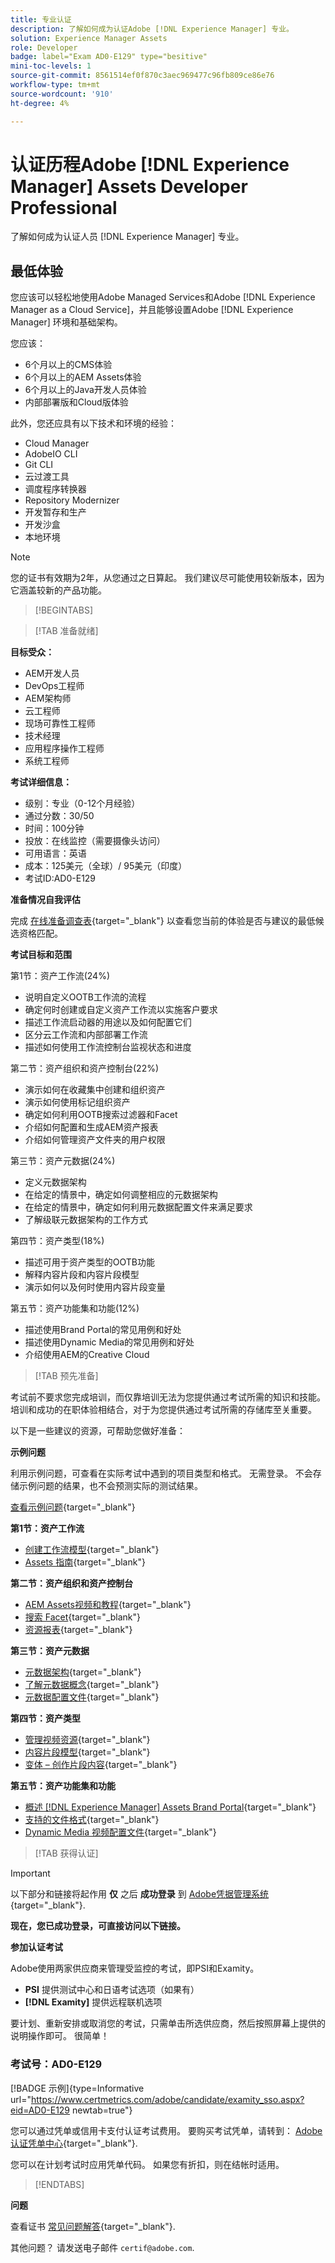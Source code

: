 ```yaml
---
title: 专业认证
description: 了解如何成为认证Adobe [!DNL Experience Manager] 专业。
solution: Experience Manager Assets
role: Developer
badge: label="Exam AD0-E129" type="besitive"
mini-toc-levels: 1
source-git-commit: 8561514ef0f870c3aec969477c96fb809ce86e76
workflow-type: tm+mt
source-wordcount: '910'
ht-degree: 4%

---
```


# 认证历程Adobe [!DNL Experience Manager] Assets Developer Professional

了解如何成为认证人员 [!DNL Experience Manager] 专业。

## 最低体验

您应该可以轻松地使用Adobe Managed Services和Adobe [!DNL Experience Manager as a Cloud Service]，并且能够设置Adobe [!DNL Experience Manager] 环境和基础架构。

您应该：

* 6个月以上的CMS体验
* 6个月以上的AEM Assets体验
* 6个月以上的Java开发人员体验
* 内部部署版和Cloud版体验

此外，您还应具有以下技术和环境的经验：

* Cloud Manager
* AdobeIO CLI
* Git CLI
* 云过渡工具
* 调度程序转换器
* Repository Modernizer
* 开发暂存和生产
* 开发沙盒
* 本地环境

>[!NOTE]
>
>您的证书有效期为2年，从您通过之日算起。 我们建议尽可能使用较新版本，因为它涵盖较新的产品功能。

>[!BEGINTABS]

>[!TAB 准备就绪]

**目标受众：**

* AEM开发人员
* DevOps工程师
* AEM架构师
* 云工程师
* 现场可靠性工程师
* 技术经理
* 应用程序操作工程师
* 系统工程师

**考试详细信息：**

* 级别：专业（0-12个月经验）
* 通过分数：30/50
* 时间：100分钟
* 投放：在线监控（需要摄像头访问）
* 可用语言：英语
* 成本：125美元（全球）/ 95美元（印度）
* 考试ID:AD0-E129

**准备情况自我评估**

完成 [在线准备调查表](https://scorpion.caveon.com/launchpad/ad-q-e208-readiness-questionnaire-for-adobe-analytics-business-practitioner-expert-exam-copy-b9x6ey/ad-q-e129-readiness-questionnaire-for-adobe-aem-assets-developer-professional-exam){target="_blank"} 以查看您当前的体验是否与建议的最低候选资格匹配。

**考试目标和范围**

第1节：资产工作流(24%)

* 说明自定义OOTB工作流的流程
* 确定何时创建或自定义资产工作流以实施客户要求
* 描述工作流启动器的用途以及如何配置它们
* 区分云工作流和内部部署工作流
* 描述如何使用工作流控制台监视状态和进度

第二节：资产组织和资产控制台(22%)

* 演示如何在收藏集中创建和组织资产
* 演示如何使用标记组织资产
* 确定如何利用OOTB搜索过滤器和Facet
* 介绍如何配置和生成AEM资产报表
* 介绍如何管理资产文件夹的用户权限

第三节：资产元数据(24%)

* 定义元数据架构
* 在给定的情景中，确定如何调整相应的元数据架构
* 在给定的情景中，确定如何利用元数据配置文件来满足要求
* 了解级联元数据架构的工作方式

第四节：资产类型(18%)

* 描述可用于资产类型的OOTB功能
* 解释内容片段和内容片段模型
* 演示如何以及何时使用内容片段变量

第五节：资产功能集和功能(12%)

* 描述使用Brand Portal的常见用例和好处
* 描述使用Dynamic Media的常见用例和好处
* 介绍使用AEM的Creative Cloud

>[!TAB 预先准备]

考试前不要求您完成培训，而仅靠培训无法为您提供通过考试所需的知识和技能。 培训和成功的在职体验相结合，对于为您提供通过考试所需的存储库至关重要。

以下是一些建议的资源，可帮助您做好准备：

**示例问题**

利用示例问题，可查看在实际考试中遇到的项目类型和格式。 无需登录。 不会存储示例问题的结果，也不会预测实际的测试结果。

[查看示例问题](https://scorpion.caveon.com/launchpad/ad0-e129-adobe-experience-manager-assets-developer-professional-copy-ms27zq){target="_blank"}

**第1节：资产工作流**

* [创建工作流模型](https://experienceleague.adobe.com/docs/experience-manager-64/developing/extending-aem/extending-workflows/workflows-models.html?lang=en#sync-your-workflow-generate-a-runtime-model){target="_blank"}
* [Assets 指南](https://experienceleague.adobe.com/docs/experience-manager-64/assets/home.html?lang=en){target="_blank"}

**第二节：资产组织和资产控制台**

* [AEM Assets视频和教程](https://experienceleague.adobe.com/docs/experience-manager-learn/assets/overview.html?lang=en){target="_blank"}
* [搜索 Facet](https://experienceleague.adobe.com/docs/experience-manager-65/assets/administer/search-facets.html?lang=en#restoring-default-search-facets){target="_blank"}
* [资源报表](https://experienceleague.adobe.com/docs/experience-manager-65/assets/administer/asset-reports.html?lang=en){target="_blank"}

**第三节：资产元数据**

* [元数据架构](https://experienceleague.adobe.com/docs/experience-manager-64/assets/administer/metadata-schemas.html?lang=en#default-metadata-schema-forms){target="_blank"}
* [了解元数据概念](https://experienceleague.adobe.com/docs/experience-manager-65/assets/administer/metadata-concepts.html?lang=en){target="_blank"}
* [元数据配置文件](https://experienceleague.adobe.com/docs/experience-manager-64/assets/administer/metadata-profiles.html?lang=en#:~:text=Add%20a%20metadata%20profile.%20点按%20或%20click%20te，和%20configure%20its%20properties%20in%20the%20Settings%20tab。){target="_blank"}

**第四节：资产类型**

* [管理视频资源](https://experienceleague.adobe.com/docs/experience-manager-64/assets/managing/managing-video-assets.html?lang=en#uploading-and-previewing-video-assets){target="_blank"}
* [内容片段模型](https://experienceleague.adobe.com/docs/experience-manager-65/assets/content-fragments/content-fragments-models.html?lang=en#creating-a-content-fragment-model){target="_blank"}
* [变体 – 创作片段内容](https://experienceleague.adobe.com/docs/experience-manager-65/assets/content-fragments/content-fragments-variations.html?lang=en#managing-variations){target="_blank"}

**第五节：资产功能集和功能**

* [概述 [!DNL Experience Manager] Assets Brand Portal](https://experienceleague.adobe.com/docs/experience-manager-brand-portal/using/introduction/brand-portal.html?lang=en){target="_blank"}
* [支持的文件格式](https://experienceleague.adobe.com/docs/experience-manager-brand-portal/using/introduction/brand-portal-supported-formats.html?lang=en){target="_blank"}
* [Dynamic Media 视频配置文件](https://experienceleague.adobe.com/docs/experience-manager-cloud-service/content/assets/dynamicmedia/video-profiles.html?lang=en){target="_blank"}

>[!TAB 获得认证]

>[!IMPORTANT]
>
>以下部分和链接将起作用 **仅**  之后 **成功登录** 到 [Adobe凭据管理系统](http://www.certmetrics.com/adobe){target="_blank"}.

**现在，您已成功登录，可直接访问以下链接。**

**参加认证考试**

Adobe使用两家供应商来管理受监控的考试，即PSI和Examity。

* **PSI** 提供测试中心和日语考试选项（如果有）
* **[!DNL Examity]** 提供远程联机选项

要计划、重新安排或取消您的考试，只需单击所选供应商，然后按照屏幕上提供的说明操作即可。 很简单！

### 考试号：AD0-E129

[!BADGE 示例]{type=Informative url="https://www.certmetrics.com/adobe/candidate/examity_sso.aspx?eid=AD0-E129 newtab=true"}

您可以通过凭单或信用卡支付认证考试费用。 要购买考试凭单，请转到： [Adobe认证凭单中心](https://market.xvoucher.com/adobe/global){target="_blank"}.

您可以在计划考试时应用凭单代码。 如果您有折扣，则在结帐时适用。

>[!ENDTABS]

**问题**

查看证书 [常见问题解答](https://experienceleague.adobe.com/docs/certification/certification/faq.html?lang=en){target="_blank"}.

其他问题？ 请发送电子邮件 `certif@adobe.com`.
